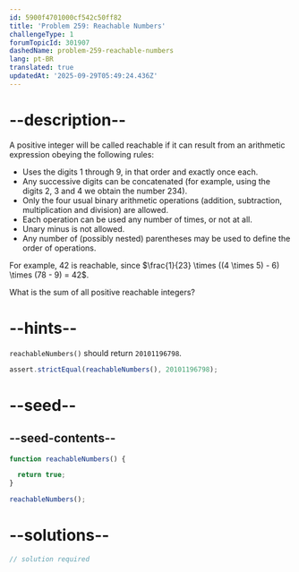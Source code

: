 ```yaml
---
id: 5900f4701000cf542c50ff82
title: 'Problem 259: Reachable Numbers'
challengeType: 1
forumTopicId: 301907
dashedName: problem-259-reachable-numbers
lang: pt-BR
translated: true
updatedAt: '2025-09-29T05:49:24.436Z'
---
```


# --description--

A positive integer will be called reachable if it can result from an arithmetic expression obeying the following rules:

- Uses the digits 1 through 9, in that order and exactly once each.
- Any successive digits can be concatenated (for example, using the digits 2, 3 and 4 we obtain the number 234).
- Only the four usual binary arithmetic operations (addition, subtraction, multiplication and division) are allowed.
- Each operation can be used any number of times, or not at all.
- Unary minus is not allowed.
- Any number of (possibly nested) parentheses may be used to define the order of operations.

For example, 42 is reachable, since $\frac{1}{23} \times ((4 \times 5) - 6) \times (78 - 9) = 42$.

What is the sum of all positive reachable integers?

# --hints--

`reachableNumbers()` should return `20101196798`.

```js
assert.strictEqual(reachableNumbers(), 20101196798);
```

# --seed--

## --seed-contents--

```js
function reachableNumbers() {

  return true;
}

reachableNumbers();
```

# --solutions--

```js
// solution required
```
